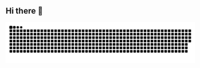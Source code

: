 ## Hi there 👋

<picture>
  <source media="(prefers-color-scheme: dark)" srcset="https://raw.githubusercontent.com/mr-mph/mr-mph/output/github-contribution-grid-snake-dark.svg">
  <source media="(prefers-color-scheme: light)" srcset="https://raw.githubusercontent.com/mr-mph/mr-mph/output/github-contribution-grid-snake.svg">
  <img alt="github contribution grid snake animation" src="https://raw.githubusercontent.com/mr-mph/mr-mph/output/github-contribution-grid-snake.svg">
</picture>
